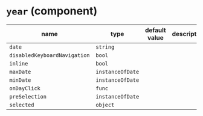 # `year` (component)

| name                         | type             | default value | description |
| ---------------------------- | ---------------- | ------------- | ----------- |
| `date`                       | `string`         |               |             |
| `disabledKeyboardNavigation` | `bool`           |               |             |
| `inline`                     | `bool`           |               |             |
| `maxDate`                    | `instanceOfDate` |               |             |
| `minDate`                    | `instanceOfDate` |               |             |
| `onDayClick`                 | `func`           |               |             |
| `preSelection`               | `instanceOfDate` |               |             |
| `selected`                   | `object`         |               |             |
